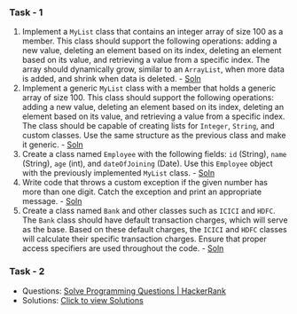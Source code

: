 ### Task - 1

1. Implement a `MyList` class that contains an integer array of size 100 as a member. This class should support the following operations: adding a new value, deleting an element based on its index, deleting an element based on its value, and retrieving a value from a specific index. The array should dynamically grow, similar to an `ArrayList`, when more data is added, and shrink when data is deleted. - [Soln](https://github.com/keerthisureka/Quinbay/blob/main/Part-1(Backend)/Q1.%20MyList.java)
2. Implement a generic `MyList` class with a member that holds a generic array of size 100. This class should support the following operations: adding a new value, deleting an element based on its index, deleting an element based on its value, and retrieving a value from a specific index. The class should be capable of creating lists for `Integer`, `String`, and custom classes. Use the same structure as the previous class and make it generic. - [Soln](https://github.com/keerthisureka/Quinbay/blob/main/Part-1(Backend)/Q2.%20MyList.java)
3. Create a class named `Employee` with the following fields: `id` (String), `name` (String), `age` (int), and `dateOfJoining` (Date). Use this `Employee` object with the previously implemented `MyList` class. - [Soln](https://github.com/keerthisureka/Quinbay/blob/main/Part-1(Backend)/Q3.%20MyList.java)
4. Write code that throws a custom exception if the given number has more than one digit. Catch the exception and print an appropriate message. - [Soln](https://github.com/keerthisureka/Quinbay/blob/main/Part-1(Backend)/Q4.%20SingleDigitChecker.java)
5. Create a class named `Bank` and other classes such as `ICICI` and `HDFC`. The `Bank` class should have default transaction charges, which will serve as the base. Based on these default charges, the `ICICI` and `HDFC` classes will calculate their specific transaction charges. Ensure that proper access specifiers are used throughout the code. - [Soln](https://github.com/keerthisureka/Quinbay/blob/main/Part-1(Backend)/Q5.%20BankChargesDemo.java)

### Task - 2
- Questions: [Solve Programming Questions | HackerRank](https://www.hackerrank.com/domains/java)
- Solutions: [Click to view Solutions](https://github.com/keerthisureka/Quinbay/tree/main/Part-1(Backend)/HackerRank%20Solutions)
